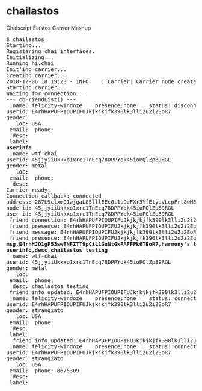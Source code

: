 # chailastos
Chaiscript Elastos Carrier Mashup

<pre>
$ chailastos
Starting...
Registering chai interfaces.
Initializing...
Running hi.chai
Init'ing carrier...
Creating carrier...
2018-12-06 18:19:23 - INFO    : Carrier: Carrier node created.
Starting carrier...
Waiting for connection...
--- cbFriendList() ---
  name: felicity-windoze    presence:none    status: disconnected
userid: E4rhHAPUFPIOUPIFUJkjkjkjfk390lk3lli2u2i2EoR7
gender: 
   loc: USA
 email:  phone: 
  desc: 
 label: 
<b>userinfo</b>
  name: wtf-chai
userid: 45jjyiiUkkxo1xrc1TnEcq78DPPYok45ioPQlZp89RGL
gender: metal
   loc: 
 email:  phone: 
  desc: 
Carrier ready.
Connection callback: connected
address: 287L9clxm91wjgaL85lllEEcGt1uQeFXr3YfEtyuVLcpFrt8wMBU
node id: 45jjyiiUkkxo1xrc1TnEcq78DPPYok45ioPQlZp89RGL
user id: 45jjyiiUkkxo1xrc1TnEcq78DPPYok45ioPQlZp89RGL
 friend connection: E4rhHAPUFPIOUPIFUJkjkjkjfk390lk3lli2u2i2EoR7 connected
 friend presence: E4rhHAPUFPIOUPIFUJkjkjkjfk390lk3lli2u2i2EoR7 busy
 friend message: E4rhHAPUFPIOUPIFUJkjkjkjfk390lk3lli2u2i2EoR7 we have assumed control
 friend presence: E4rhHAPUFPIOUPIFUJkjkjkjfk390lk3lli2u2i2EoR7 none
<b>msg,E4rhHJQ1gP53swTNFZTT9pCiL1GuNtGkPAFFPk6TEoR7,harmony's the sweetest sound</b>
<b>userinfo,desc,chailastos testing</b>
  name: wtf-chai
userid: 45jjyiiUkkxo1xrc1TnEcq78DPPYok45ioPQlZp89RGL
gender: metal
   loc: 
 email:  phone: 
  desc: chailastos testing
 friend info updated: E4rhHAPUFPIOUPIFUJkjkjkjfk390lk3lli2u2i2EoR7
  name: felicity-windoze    presence:none    status: connected
userid: E4rhHAPUFPIOUPIFUJkjkjkjfk390lk3lli2u2i2EoR7
gender: strangiato
   loc: USA
 email:  phone: 
  desc: 
 label: 
  friend info updated: E4rhHAPUFPIOUPIFUJkjkjkjfk390lk3lli2u2i2EoR7
  name: felicity-windoze    presence:none    status: connected
userid: E4rhHAPUFPIOUPIFUJkjkjkjfk390lk3lli2u2i2EoR7
gender: strangiato
   loc: USA
 email:  phone: 8675309
  desc: 
 label: 
</pre>